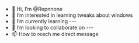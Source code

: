 - 👋 Hi, I’m @Repnnone
- 👀 I’m interested in learning tweaks about windows
- 🌱 I’m currently learning ---
- 💞️ I’m looking to collaborate on ---
- 📫 How to reach me direct message
